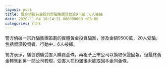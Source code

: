 ```yaml
---
layout: post
title: 警方偵破黃金投資詐騙集團涉款逾9千萬　6人被捕
date: 2020-11-04 18:14:21.000000000 +08:00
categories: rthk
---
```


警方偵破一宗詐騙集團策劃的實體黃金投資騙案，涉及金額9500萬，20人受騙，包括資深投資者。行動中，6人被捕。

警方表示，騙徒誘騙受害人購買金條，再租予上巿公司以換取保證回報，但最終黃金轉售到另一間公司套現，受害人在約滿後未能取回本金同金條。
